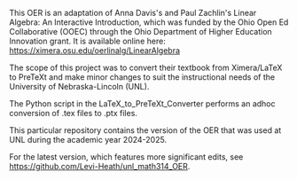 This OER is an adaptation of Anna Davis's and Paul Zachlin's Linear Algebra: An Interactive Introduction, 
which was funded by the Ohio Open Ed Collaborative (OOEC) through the Ohio Department of Higher Education Innovation grant.
It is available online here: https://ximera.osu.edu/oerlinalg/LinearAlgebra

The scope of this project was to convert their textbook from Ximera/LaTeX to PreTeXt and 
make minor changes to suit the instructional needs of the University of Nebraska-Lincoln (UNL).

The Python script in the LaTeX_to_PreTeXt_Converter performs an adhoc conversion of .tex files to .ptx files. 

This particular repository contains the version of the OER that was used at UNL during the academic year 2024-2025.

For the latest version, which features more significant edits, see https://github.com/Levi-Heath/unl_math314_OER.

